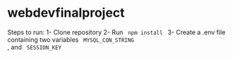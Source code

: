 # webdevfinalproject
Steps to run:
1- Clone repository
2- Run <code> npm install </code>
3- Create a .env file containing two variables <code> MYSQL_CON_STRING </code>, and <code> SESSION_KEY </code> 
